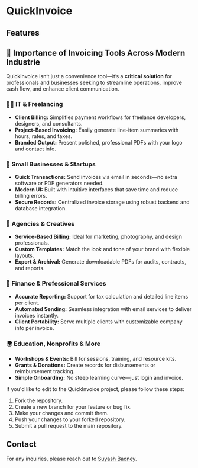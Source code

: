 # QuickInvoice
## Features
## 📌 Importance of Invoicing Tools Across Modern Industrie

QuickInvoice isn’t just a convenience tool—it’s a **critical solution** for professionals and businesses seeking to streamline operations, improve cash flow, and enhance client communication.

### **🧑‍💻 IT & Freelancing**
- **Client Billing:** Simplifies payment workflows for freelance developers, designers, and consultants.
- **Project-Based Invoicing:** Easily generate line-item summaries with hours, rates, and taxes.
- **Branded Output:** Present polished, professional PDFs with your logo and contact info.

### **🏢 Small Businesses & Startups**
- **Quick Transactions:** Send invoices via email in seconds—no extra software or PDF generators needed.
- **Modern UI:** Built with intuitive interfaces that save time and reduce billing errors.
- **Secure Records:** Centralized invoice storage using robust backend and database integration.

### **🎨 Agencies & Creatives**
- **Service-Based Billing:** Ideal for marketing, photography, and design professionals.
- **Custom Templates:** Match the look and tone of your brand with flexible layouts.
- **Export & Archival:** Generate downloadable PDFs for audits, contracts, and reports.

### **💼 Finance & Professional Services**
- **Accurate Reporting:** Support for tax calculation and detailed line items per client.
- **Automated Sending:** Seamless integration with email services to deliver invoices instantly.
- **Client Portability:** Serve multiple clients with customizable company info per invoice.

### **🌍 Education, Nonprofits & More**
- **Workshops & Events:** Bill for sessions, training, and resource kits.
- **Grants & Donations:** Create records for disbursements or reimbursement tracking.
- **Simple Onboarding:** No steep learning curve—just login and invoice.


If you'd like to edit to the QuickInvoice project, please follow these steps:

1. Fork the repository.
2. Create a new branch for your feature or bug fix.
3. Make your changes and commit them.
4. Push your changes to your forked repository.
5. Submit a pull request to the main repository.


## Contact
For any inquiries, please reach out to [Suyash Baoney](mailto:amankis001@gmail.com).
